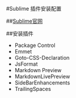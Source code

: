 #Sublime 插件安装配置

##[Sublime官网](http://www.sublimetext.com/)

##安装插件
- Package Control
- Emmet
- Goto-CSS-Declaration
- JsFormat
- Markdown Preview
- MarkdownLivePreview
- SideBarEnhancements
- TrailingSpaces